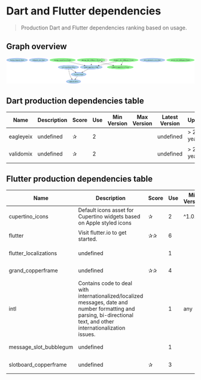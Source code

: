 # Dart and Flutter dependencies

> Production Dart and Flutter dependencies ranking based on usage.

## Graph overview

![Dart software dependencies graph](dart-software-dependencies.png)

## Dart production dependencies table

| Name      | Description | Score | Use | Min Version | Max Version | Latest Version | Updated     |
| --------- | ----------- | ----- | --- | ----------- | ----------- | -------------- | ----------- |
| eagleyeix | undefined   | ✰     | 2   |             |             | undefined      | > 2 years 🌩 |
| validomix | undefined   | ✰     | 2   |             |             | undefined      | > 2 years 🌩 |

## Flutter production dependencies table

| Name                   | Description                                                                                                                                                          | Score | Use | Min Version | Max Version | Latest Version | Updated     |
| ---------------------- | -------------------------------------------------------------------------------------------------------------------------------------------------------------------- | ----- | --- | ----------- | ----------- | -------------- | ----------- | 
| cupertino_icons        | Default icons asset for Cupertino widgets based on Apple styled icons                                                                                                | ✰     | 2   | ^1.0.8      | ^1.0.8      | 1.0.8          | < 2 year 🌧  |
| flutter                | Visit flutter.io to get started.                                                                                                                                     | ✰✰    | 6   |             |             | 0.0.20         | > 2 years 🌩 |
| flutter_localizations  | undefined                                                                                                                                                            |       | 1   |             |             | undefined      | > 2 years 🌩 |
| grand_copperframe      | undefined                                                                                                                                                            | ✰✰    | 4   |             |             | undefined      | > 2 years 🌩 |
| intl                   | Contains code to deal with internationalized/localized messages, date and number formatting and parsing, bi-directional text, and other internationalization issues. |       | 1   | any         | any         | 0.20.2         | < year ⛅   | }   |
| message_slot_bubblegum | undefined                                                                                                                                                            |       | 1   |             |             | undefined      | > 2 years 🌩 |
| slotboard_copperframe  | undefined                                                                                                                                                            | ✰     | 3   |             |             | undefined      | > 2 years 🌩 | 

